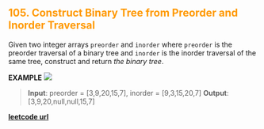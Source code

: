 <h2 style="color:#F90;">105. Construct Binary Tree from Preorder and Inorder Traversal</h2>

Given two integer arrays `preorder` and `inorder` where `preorder` is the preorder traversal of a binary tree and `inorder` is the inorder traversal of the same tree, construct and return _the binary tree_.

**EXAMPLE**
![](https://assets.leetcode.com/uploads/2021/02/19/tree.jpg)
>**Input**: preorder = [3,9,20,15,7], inorder = [9,3,15,20,7]
**Output**: [3,9,20,null,null,15,7]


**[leetcode url](https://leetcode.com/problems/construct-binary-tree-from-preorder-and-inorder-traversal/description/)**